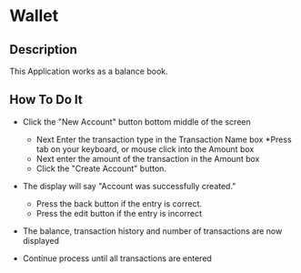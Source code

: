 # Wallet

## Description
This Application works as a balance book.

## How To Do It
* Click the "New Account" button bottom middle of the screen
  * Next Enter the transaction type in the Transaction Name box
  *Press tab on your keyboard, or mouse click into the Amount box
  * Next enter the amount of the transaction in the Amount box
  * Click the "Create Account" button.
* The display will say "Account was successfully created."
  * Press the back button if the entry is correct.
  * Press the edit button if the entry is incorrect
* The balance, transaction history and number of transactions are now displayed

* Continue process until all transactions are entered
